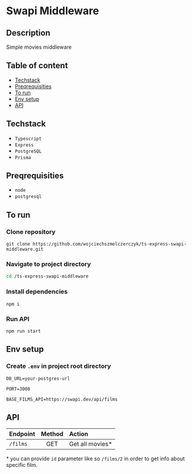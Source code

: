 # Swapi Middleware

## Description

Simple movies middleware

## Table of content

- [Techstack](#techstack)
- [Preqrequisities](#preqrequisities)
- [To run](#to-run)
- [Env setup](#env-setup)
- [API](#api)

## Techstack

- `Typescript`
- `Express`
- `PostgreSQL`
- `Prisma`

## Preqrequisities

- `node`
- `postgresql`

## To run

### Clone repository

```
git clone https://github.com/wojciechszmelczerczyk/ts-express-swapi-middleware.git
```

### Navigate to project directory

```sh
cd /ts-express-swapi-middleware
```

### Install dependencies

```
npm i
```

### Run API

```
npm run start
```

## Env setup

### Create `.env` in project root directory

```
DB_URL=your-postgres-url

PORT=3000

BASE_FILMS_API=https://swapi.dev/api/films
```

## API

| Endpoint | Method | Action           |
| :------- | :----: | :--------------- |
| `/films` |  GET   | Get all movies\* |

\* you can provide `id` parameter like so `/films/2` in order to get info about specific film.
